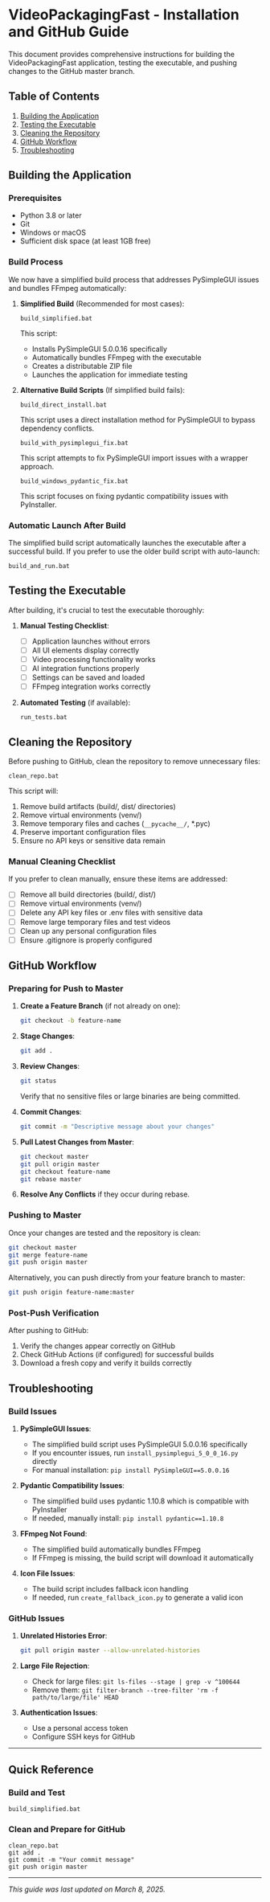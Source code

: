 # VideoPackagingFast - Installation and GitHub Guide

This document provides comprehensive instructions for building the VideoPackagingFast application, testing the executable, and pushing changes to the GitHub master branch.

## Table of Contents
1. [Building the Application](#building-the-application)
2. [Testing the Executable](#testing-the-executable)
3. [Cleaning the Repository](#cleaning-the-repository)
4. [GitHub Workflow](#github-workflow)
5. [Troubleshooting](#troubleshooting)

## Building the Application

### Prerequisites

- Python 3.8 or later
- Git
- Windows or macOS
- Sufficient disk space (at least 1GB free)

### Build Process

We now have a simplified build process that addresses PySimpleGUI issues and bundles FFmpeg automatically:

1. **Simplified Build** (Recommended for most cases):

   ```batch
   build_simplified.bat
   ```

   This script:
   - Installs PySimpleGUI 5.0.0.16 specifically
   - Automatically bundles FFmpeg with the executable
   - Creates a distributable ZIP file
   - Launches the application for immediate testing

2. **Alternative Build Scripts** (If simplified build fails):

   ```batch
   build_direct_install.bat
   ```

   This script uses a direct installation method for PySimpleGUI to bypass dependency conflicts.

   ```batch
   build_with_pysimplegui_fix.bat
   ```

   This script attempts to fix PySimpleGUI import issues with a wrapper approach.

   ```batch
   build_windows_pydantic_fix.bat
   ```

   This script focuses on fixing pydantic compatibility issues with PyInstaller.

### Automatic Launch After Build

The simplified build script automatically launches the executable after a successful build. If you prefer to use the older build script with auto-launch:

```batch
build_and_run.bat
```

## Testing the Executable

After building, it's crucial to test the executable thoroughly:

1. **Manual Testing Checklist**:
   - [ ] Application launches without errors
   - [ ] All UI elements display correctly
   - [ ] Video processing functionality works
   - [ ] AI integration functions properly
   - [ ] Settings can be saved and loaded
   - [ ] FFmpeg integration works correctly

2. **Automated Testing** (if available):

   ```batch
   run_tests.bat
   ```

## Cleaning the Repository

Before pushing to GitHub, clean the repository to remove unnecessary files:

```batch
clean_repo.bat
```

This script will:
1. Remove build artifacts (build/, dist/ directories)
2. Remove virtual environments (venv/)
3. Remove temporary files and caches (`__pycache__/`, *.pyc)
4. Preserve important configuration files
5. Ensure no API keys or sensitive data remain

### Manual Cleaning Checklist

If you prefer to clean manually, ensure these items are addressed:

- [ ] Remove all build directories (build/, dist/)
- [ ] Remove virtual environments (venv/)
- [ ] Delete any API key files or .env files with sensitive data
- [ ] Remove large temporary files and test videos
- [ ] Clean up any personal configuration files
- [ ] Ensure .gitignore is properly configured

## GitHub Workflow

### Preparing for Push to Master

1. **Create a Feature Branch** (if not already on one):

   ```bash
   git checkout -b feature-name
   ```

2. **Stage Changes**:

   ```bash
   git add .
   ```

3. **Review Changes**:

   ```bash
   git status
   ```

   Verify that no sensitive files or large binaries are being committed.

4. **Commit Changes**:

   ```bash
   git commit -m "Descriptive message about your changes"
   ```

5. **Pull Latest Changes from Master**:

   ```bash
   git checkout master
   git pull origin master
   git checkout feature-name
   git rebase master
   ```

6. **Resolve Any Conflicts** if they occur during rebase.

### Pushing to Master

Once your changes are tested and the repository is clean:

```bash
git checkout master
git merge feature-name
git push origin master
```

Alternatively, you can push directly from your feature branch to master:

```bash
git push origin feature-name:master
```

### Post-Push Verification

After pushing to GitHub:

1. Verify the changes appear correctly on GitHub
2. Check GitHub Actions (if configured) for successful builds
3. Download a fresh copy and verify it builds correctly

## Troubleshooting

### Build Issues

1. **PySimpleGUI Issues**:
   - The simplified build script uses PySimpleGUI 5.0.0.16 specifically
   - If you encounter issues, run `install_pysimplegui_5_0_0_16.py` directly
   - For manual installation: `pip install PySimpleGUI==5.0.0.16`

2. **Pydantic Compatibility Issues**:
   - The simplified build uses pydantic 1.10.8 which is compatible with PyInstaller
   - If needed, manually install: `pip install pydantic==1.10.8`

3. **FFmpeg Not Found**:
   - The simplified build automatically bundles FFmpeg
   - If FFmpeg is missing, the build script will download it automatically

4. **Icon File Issues**:
   - The build script includes fallback icon handling
   - If needed, run `create_fallback_icon.py` to generate a valid icon

### GitHub Issues

1. **Unrelated Histories Error**:

   ```bash
   git pull origin master --allow-unrelated-histories
   ```

2. **Large File Rejection**:
   - Check for large files: `git ls-files --stage | grep -v ^100644`
   - Remove them: `git filter-branch --tree-filter 'rm -f path/to/large/file' HEAD`

3. **Authentication Issues**:
   - Use a personal access token
   - Configure SSH keys for GitHub

---

## Quick Reference

### Build and Test

```batch
build_simplified.bat
```

### Clean and Prepare for GitHub

```batch
clean_repo.bat
git add .
git commit -m "Your commit message"
git push origin master
```

---

*This guide was last updated on March 8, 2025.*
